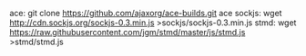 ace:    git clone https://github.com/ajaxorg/ace-builds.git ace
sockjs: wget http://cdn.sockjs.org/sockjs-0.3.min.js >sockjs/sockjs-0.3.min.js
stmd:   wget https://raw.githubusercontent.com/jgm/stmd/master/js/stmd.js >stmd/stmd.js